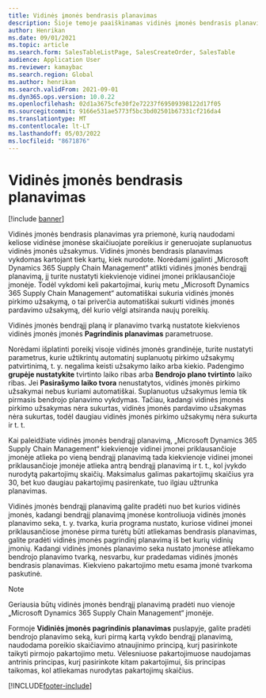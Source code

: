 ```yaml
---
title: Vidinės įmonės bendrasis planavimas
description: Šioje temoje paaiškinamas vidinės įmonės bendrasis planavimas
author: Henrikan
ms.date: 09/01/2021
ms.topic: article
ms.search.form: SalesTableListPage, SalesCreateOrder, SalesTable
audience: Application User
ms.reviewer: kamaybac
ms.search.region: Global
ms.author: henrikan
ms.search.validFrom: 2021-09-01
ms.dyn365.ops.version: 10.0.22
ms.openlocfilehash: 02d1a3675cfe30f2e72237f69509398122d17f05
ms.sourcegitcommit: 9166e531ae5773f5bc3bd02501b67331cf216da4
ms.translationtype: MT
ms.contentlocale: lt-LT
ms.lasthandoff: 05/03/2022
ms.locfileid: "8671876"
---
```

# <a name="intercompany-master-scheduling"></a>Vidinės įmonės bendrasis planavimas

[!include [banner](../../includes/banner.md)]

Vidinės įmonės bendrasis planavimas yra priemonė, kurią naudodami keliose vidinėse įmonėse skaičiuojate poreikius ir generuojate suplanuotus vidinės įmonės užsakymus. Vidinės įmonės bendrasis planavimas vykdomas kartojant tiek kartų, kiek nurodote. Norėdami įgalinti „Microsoft Dynamics 365 Supply Chain Management“ atlikti vidinės įmonės bendrąjį planavimą, jį turite nustatyti kiekvienoje vidinei įmonei priklausančioje įmonėje. Todėl vykdomi keli pakartojimai, kurių metu „Microsoft Dynamics 365 Supply Chain Management“ automatiškai sukuria vidinės įmonės pirkimo užsakymą, o tai priverčia automatiškai sukurti vidinės įmonės pardavimo užsakymą, dėl kurio vėlgi atsiranda naujų poreikių.

Vidinės įmonės bendrąjį planą ir planavimo tvarką nustatote kiekvienos vidinės įmonės įmonės **Pagrindinis planavimas** parametruose.

Norėdami išplatinti poreikį visoje vidinės įmonės grandinėje, turite nustatyti parametrus, kurie užtikrintų automatinį suplanuotų pirkimo užsakymų patvirtinimą, t. y. negalima keisti užsakymo laiko arba kiekio. Padengimo **grupėje nustatykite** tvirtinto laiko ribas arba **Bendrojo plano tvirtinto** laiko ribas. Jei **Pasirašymo laiko tvora** nenustatytos, vidinės įmonės pirkimo užsakymai nebus kuriami automatiškai. Suplanuotus užsakymus lemia tik pirmasis bendrojo planavimo vykdymas. Tačiau, kadangi vidinės įmonės pirkimo užsakymas nėra sukurtas, vidinės įmonės pardavimo užsakymas nėra sukurtas, todėl daugiau vidinės įmonės pirkimo užsakymų nėra sukurta ir t. t.

Kai paleidžiate vidinės įmonės bendrąjį planavimą, „Microsoft Dynamics 365 Supply Chain Management“ kiekvienoje vidinei įmonei priklausančioje įmonėje atlieka po vieną bendrąjį planavimą tada kiekvienoje vidinei įmonei priklausančioje įmonėje atlieka antrą bendrąjį planavimą ir t. t., kol įvykdo nurodytą pakartojimų skaičių. Maksimalus galimas pakartojimų skaičius yra 30, bet kuo daugiau pakartojimų pasirenkate, tuo ilgiau užtrunka planavimas.

Vidinės įmonės bendrąjį planavimą galite pradėti nuo bet kurios vidinės įmonės, kadangi bendrąjį planavimą įmonėse kontroliuoja vidinės įmonės planavimo seka, t. y. tvarka, kuria programa nustato, kuriose vidinei įmonei priklausančiose įmonėse pirma turėtų būti atliekamas bendrasis planavimas, galite pradėti vidinės įmonės pagrindinį planavimą iš bet kurių vidinių įmonių. Kadangi vidinės įmonės planavimo seka nustato įmonėse atliekamo bendrojo planavimo tvarką, nesvarbu, kur pradedamas vidinės įmonės bendrasis planavimas. Kiekvieno pakartojimo metu esama įmonė tvarkoma paskutinė.

> [!NOTE]
> Geriausia būtų vidinės įmonės bendrąjį planavimą pradėti nuo vienoje „Microsoft Dynamics 365 Supply Chain Management“ įmonėje.

Formoje **Vidiniės įmonės pagrindinis planavimas** puslapyje, galite pradėti bendrojo planavimo seką, kuri pirmą kartą vykdo bendrąjį planavimą, naudodama poreikio skaičiavimo atnaujinimo principą, kurį pasirinkote taikyti pirmojo pakartojimo metu. Vėlesniuose pakartojimuose naudojamas antrinis principas, kurį pasirinkote kitam pakartojimui, šis principas taikomas, kol atliekamas nurodytas pakartojimų skaičius.

[!INCLUDE[footer-include](../../includes/footer-banner.md)]
